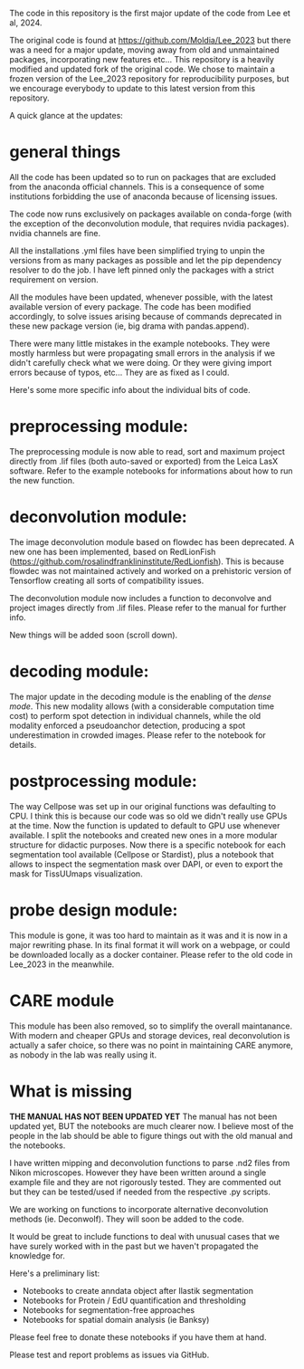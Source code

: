 The code in this repository is the first major update of the code from Lee et al, 2024. 

The original code is found at https://github.com/Moldia/Lee_2023 but there was a need for a major update, moving away from old and unmaintained packages, incorporating new features etc...
This repository is a heavily modified and updated fork of the original code. We chose to maintain a frozen version of the Lee_2023 repository for reproducibility purposes, but we encourage everybody to update to this latest version from this repository.

A quick glance at the updates:

# general things
All the code has been updated so to run on packages that are excluded from the anaconda official channels. This is a consequence of some institutions forbidding the use of anaconda because of licensing issues.

The code now runs exclusively on packages available on conda-forge (with the exception of the deconvolution module, that requires nvidia packages). nvidia channels are fine.

All the installations .yml files have been simplified trying to unpin the versions from as many packages as possible and let the pip dependency resolver to do the job. I have left pinned only the packages with a strict requirement on version.

All the modules have been updated, whenever possible, with the latest available version of every package. The code has been modified accordingly, to solve issues arising because of commands deprecated in these new package version (ie, big drama with pandas.append).

There were many little mistakes in the example notebooks. They were mostly harmless but were propagating small errors in the analysis if we didn't carefully check what we were doing. Or they were giving import errors because of typos, etc...
They are as fixed as I could.

Here's some more specific info about the individual bits of code.


# preprocessing module:
The preprocessing module is now able to read, sort and maximum project directly from .lif files (both auto-saved or exported) from the Leica LasX software. Refer to the example notebooks for informations about how to run the new function.

# deconvolution module:
The image deconvolution module based on flowdec has been deprecated. A new one has been implemented, based on RedLionFish (https://github.com/rosalindfranklininstitute/RedLionfish). This is because flowdec was not maintained actively and worked on a prehistoric version of Tensorflow creating all sorts of compatibility issues.

The deconvolution module now includes a function to deconvolve and project images directly from .lif files. Please refer to the manual for further info.

New things will be added soon (scroll down).

# decoding module:
The major update in the decoding module is the enabling of the *dense mode*. This new modality allows (with a considerable computation time cost) to perform spot detection in individual channels, while the old modality enforced a pseudoanchor detection, producing a spot underestimation in crowded images. Please refer to the notebook for details.

# postprocessing module:
The way Cellpose was set up in our original functions was defaulting to CPU. I think this is because our code was so old we didn't really use GPUs at the time. Now the function is updated to default to GPU use whenever available.
I split the notebooks and created new ones in a more modular structure for didactic purposes. Now there is a specific notebook for each segmentation tool available (Cellpose or Stardist), plus a notebook that allows to inspect the segmentation mask over DAPI, or even to export the mask for TissUUmaps visualization.

# probe design module:
This module is gone, it was too hard to maintain as it was and it is now in a major rewriting phase. In its final format it will work on a webpage, or could be downloaded locally as a docker container. Please refer to the old code in Lee_2023 in the meanwhile.

# CARE module
This module has been also removed, so to simplify the overall maintanance. With modern and cheaper GPUs and storage devices, real deconvolution is actually a safer choice, so there was no point in maintaining CARE anymore, as nobody in the lab was really using it.


# What is missing

**THE MANUAL HAS NOT BEEN UPDATED YET**
The manual has not been updated yet, BUT the notebooks are much clearer now. I believe most of the people in the lab should be able to figure things out with the old manual and the notebooks.

I have written mipping and deconvolution functions to parse .nd2 files from Nikon microscopes. However they have been written around a single example file and they are not rigorously tested. They are commented out but they can be tested/used if needed from the respective .py scripts.

We are working on functions to incorporate alternative deconvolution methods (ie. Deconwolf). They will soon be added to the code.

It would be great to include functions to deal with unusual cases that we have surely worked with in the past but we haven't propagated the knowledge for. 

Here's a preliminary list:

- Notebooks to create anndata object after Ilastik segmentation
- Notebooks for Protein / EdU quantification and thresholding
- Notebooks for segmentation-free approaches
- Notebooks for spatial domain analysis (ie Banksy)

Please feel free to donate these notebooks if you have them at hand.

Please test and report problems as issues via GitHub.
